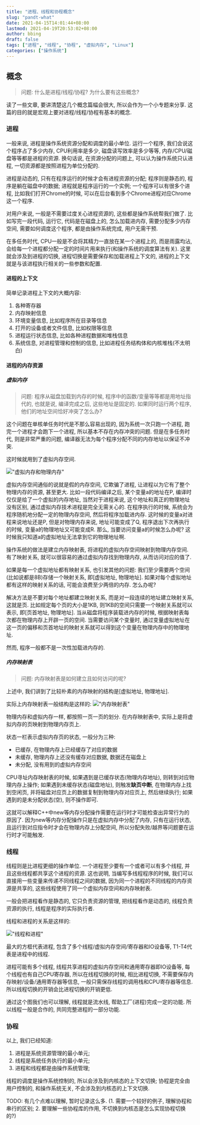 ```yaml
---
title: "进程、线程和协程概念"
slug: "pandt-what"
date: 2021-04-15T14:01:44+08:00
lastmod: 2021-04-19T20:53:02+08:00
author: bbing
draft: false
tags: ["进程", "线程", "协程", "虚拟内存", "Linux"]
categories: ["操作系统"]
---
```


## 概念

> 问题: 什么是进程/线程/协程? 为什么要有这些概念?

读了一些文章, 要讲清楚这几个概念篇幅会很大, 所以会作为一个小专题来分享. 这篇的目的就是宏观上要对进程/线程/协程有基本的概念.

<!--more-->

### 进程

一般来说, 进程是操作系统资源分配和调度的最小单位. 运行一个程序, 我们会说这个程序占了多少内存, CPU利用率是多少, 磁盘读写效率是多少等等, 内存/CPU/磁盘等等都是进程的资源. 换句话说, 在资源分配的问题上, 可以认为操作系统只认进程, 一切资源都是按照进程为单位分配的.

进程是动态的, 只有在程序运行的时候才会有进程资源的分配; 程序则是静态的, 程序是躺在磁盘中的数据; 进程就是程序运行的一个实例; 一个程序可以有很多个进程, 比如我们打开Chrome的时候, 可以在后台看到多个Chrome进程对应Chrome这一个程序.

对用户来说, 一般是不需要过度关心进程资源的, 这些都是操作系统帮我们做了. 比如写完一段代码, 运行它, 代码是在磁盘上的, 怎么加载进内存, 需要分配多少内存空间, 需要如何调度这个程序, 都是由操作系统完成, 用户无需干预.

在多任务时代, CPU一般是不会将其精力一直放在某一个进程上的, 而是雨露均沾, 会给每一个进程都分配一定的时间片用来执行(和操作系统的调度算法有关). 这里就会涉及到进程的切换, 进程切换是需要保存和加载进程上下文的, 进程的上下文就是与该进程执行相关的一些参数和配置.

#### 进程的上下文
简单记录进程上下文的大概内容:
1. 各种寄存器
2. 内存映射信息
3. 环境变量信息, 比如程序所在目录等信息
4. 打开的设备或者文件信息, 比如权限等信息
5. 进程运行状态信息, 比如各种进程数据和堆栈信息
6. 系统信息, 对进程管理和控制的信息, 比如进程任务结构体和内核堆栈(不太明白)

#### 进程的内存资源

##### 虚拟内存

> 问题: 程序从磁盘加载到内存的时候, 程序中的函数/变量等等都是用地址指代的, 也就是说, 编译完成之后, 这些地址是固定的. 如果同时运行两个程序, 他们的地址空间恰好冲突了怎么办?

这个问题在单核单任务时代是不那么容易出现的, 因为系统一次只跑一个进程, 跑完一个进程才会跑下一个进程, 所以基本不存在内存冲突的问题. 但是在多任务时代, 则是非常严重的问题, 编译器无法为每个程序分配不同的内存地址以保证不冲突.

这时候就用到了虚拟内存空间.

!["虚拟内存和物理内存"](https://z3.ax1x.com/2021/04/16/cf9giR.png "虚拟内存和物理内存")

虚拟内存空间通俗的说就是假的内存空间, 它欺骗了进程, 让进程以为它有了整个物理内存的资源, 甚至更大. 比如一段代码编译之后, 某个变量a的地址在P, 编译时仅仅是给了一个虚拟的内存地址, 当然对于进程来说, 这个地址和真正的物理地址没有区别, 通过虚拟内存技术进程是完全无需关心的. 在程序执行的时候, 系统会为程序随机地分配一定的物理内存空间, 然后将程序加载进内存. 这时候的变量a对进程来说地址还是P, 但是对物理内存来说, 地址可能变成了Q, 程序退出下次再执行的时候, 变量a的物理地址又可能变成R. 那么, 当要访问变量a的时候怎么办呢? 这时候我只知道a的虚拟地址无法拿到它的物理地址啊.

操作系统的做法是建立内存映射表, 将进程的虚拟内存空间映射到物理内存空间. 有了映射关系, 就可以很容易的通过虚拟内存找到物理内存, 从而访问对应的值了.

如果是每一个虚拟地址都有映射关系, 也引发其他的问题: 我们至少需要两个空间(比如说都是8B)存储一个映射关系, 即[虚拟地址, 物理地址]. 如果对每个虚拟地址都有这样的映射关系的话, 可能会浪费至少两倍的内存. 怎么办呢?

解决方法是不要对每个地址都建立映射关系, 而是对一段连续的地址建立映射关系, 这就是页. 比如规定每个页的大小是1KB, 则1KB的空间只需要一个映射关系就可以表示, 即[页首地址, 物理地址]. 当从磁盘将程序装载进内存的时候, 根据映射表每次都在物理内存上开辟一页的空间. 当需要访问某个变量时, 通过变量虚拟地址在这一页的偏移和页首地址的映射关系就可以得到这个变量在物理内存中的物理地址.

然而, 程序一般都不是一次性加载进内存的.

##### 内存映射表

> 问题: 内存映射表是如何建立且如何访问的呢?

上述中, 我们讲到了比较朴素的内存映射的结构是[虚拟地址, 物理地址].

实际上内存映射表一般结构是这样的:
!["内存映射表"](https://z3.ax1x.com/2021/04/16/cf96o9.png "内存映射表")

物理内存和虚拟内存一样, 都按照一页一页的划分. 在内存映射表中, 实际上是将虚拟内存的页映射到物理内存页上.

状态一栏表示虚拟内存页的状态, 一般分为三种:
- 已缓存, 在物理内存上已经缓存了对应的数据
- 未缓存, 物理内存上还没有缓存对应数据, 数据还在磁盘上
- 未分配, 没有用到的虚拟内存空间

CPU寻址内存映射表的时候, 如果遇到是已缓存状态(物理内存地址), 则转到对应物理内存上操作; 如果遇到未缓存状态(磁盘地址), 则触发**缺页中断**, 在物理内存上找到空闲页, 并将磁盘对应页上的数据复制到物理内存对应页上, 然后继续执行; 如果遇到的是未分配状态(空), 则不操作即可.

这就可以解释C++中new等内存分配操作需要在运行时才可能检查出异常行为的原因了. 因为new等内存分配操作只是在虚拟内存中分配了内存, 只有在运行状态, 且运行到对应指令时才会在物理内存上分配空间, 所以分配失败/越界等问题要在运行时才可能触发.

### 线程

线程则是比进程更细的操作单位. 一个进程至少要有一个或者可以有多个线程, 并且这些线程都共享这个进程的资源. 这也说明, 当编写多线程程序的时候, 我们可以直接用一些变量来传递不同线程之间的数据, 因为同一个进程的不同线程的内存资源是共享的, 这些线程使用了同一个虚拟内存空间和内存映射表.

一般会把进程看作是静态的, 它只负责资源的管理, 把线程看作是动态的, 线程负责资源的执行, 线程是程序的实际执行者.

线程和进程的关系是这样的:

!["线程和进程"](https://z3.ax1x.com/2021/04/16/cfuxC8.png "线程和进程")

最大的方框代表进程, 包含了多个线程/虚拟内存空间/寄存器和IO设备等, T1-T4代表是进程中的线程.

进程可能有多个线程, 线程共享进程的虚拟内存空间和通用寄存器即IO设备等, 每个线程也有自己CPU寄存器, 所以在线程切换的时候, 相比进程切换, 不需要保存内存映射/设备/通用寄存器等信息, 一般只需保存线程的调用栈和CPU寄存器等信息. 所以线程切换的开销会比进程切换的开销更低.

通过这个图我们也可以理解, 线程就是流水线, 帮助工厂(进程)完成一定的功能. 所以线程一般是合作的, 共同完整进程的一部分功能.

### 协程

以上, 我们已经知道:

1. 进程是系统资源管理的最小单元;
2. 线程是系统任务执行的最小单元;
3. 进程和线程都是由操作系统管理;

线程的调度是操作系统控制的, 所以会涉及到内核态的上下文切换; 协程是完全由用户控制的, 和操作系统无关, 不会涉及到内核态的上下文切换.

TODO: 有几个点难以理解, 暂时记录这么多. (1. 需要一个较好的例子, 理解协程和串行的区别; 2. 要理解一些协程库的作用, 不切换到内核态是怎么实现协程切换的?)